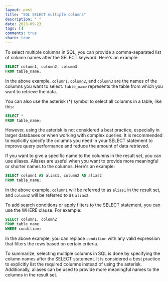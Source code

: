 ```yaml
---
layout: post
title: "SQL SELECT multiple columns"
description: " "
date: 2023-09-23
tags: []
comments: true
share: true
---
```


To select multiple columns in SQL, you can provide a comma-separated list of column names after the SELECT keyword. Here's an example:

```sql
SELECT column1, column2, column3
FROM table_name;
```

In the above example, `column1`, `column2`, and `column3` are the names of the columns you want to select. `table_name` represents the table from which you want to retrieve the data.

You can also use the asterisk (*) symbol to select all columns in a table, like this:

```sql
SELECT *
FROM table_name;
```

However, using the asterisk is not considered a best practice, especially in larger databases or when working with complex queries. It is recommended to explicitly specify the columns you need in your SELECT statement to improve query performance and reduce the amount of data retrieved.

If you want to give a specific name to the columns in the result set, you can use aliases. Aliases are useful when you want to provide more meaningful or shorter names to the columns. Here's an example:

```sql
SELECT column1 AS alias1, column2 AS alias2
FROM table_name;
```

In the above example, `column1` will be referred to as `alias1` in the result set, and `column2` will be referred to as `alias2`.

To add search conditions or apply filters to the SELECT statement, you can use the WHERE clause. For example:

```sql
SELECT column1, column2
FROM table_name
WHERE condition;
```

In the above example, you can replace `condition` with any valid expression that filters the rows based on certain criteria.

To summarize, selecting multiple columns in SQL is done by specifying the column names after the SELECT statement. It is considered a best practice to explicitly list the required columns instead of using the asterisk. Additionally, aliases can be used to provide more meaningful names to the columns in the result set.